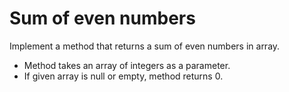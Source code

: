 # Sum of even numbers
 Implement a method that returns a sum of even numbers in array.
- Method takes an array of integers as a parameter.
- If given array is null or empty, method returns 0.